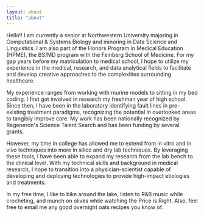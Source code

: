 ```yaml
---
layout: about
title: "about"
---
```


Hello!! I am currently a senior at Northwestern University majoring in Computational & Systems Biology and minoring in Data Science and Linguistics. I am also part of the Honors Program in Medical Education (HPME), the BS/MD program with the Feinberg School of Medicine. For my gap years before my matriculation to medical school, I hope to utilize my experience in the medical, research, and data analytical fields to facilitate and develop creative approaches to the complexities surrounding healthcare.

My experience ranges from working with murine models to sitting in my bed coding. I first got involved in research my freshman year of high school. Since then, I have been in the laboratory identifying fault lines in pre-existing treatment paradigms, recognizing the potential in overlooked areas to tangibly improve care. My work has been nationally recognized by Regeneron's Science Talent Search and has been funding by several grants.

However, my time in college has allowed me to extend from in vitro and in vivo techniques into more in silico and dry lab techniques. By leveraging these tools, I have been able to expand my research from the lab bench to the clinical level. With my technical skills and background in medical research, I hope to transition into a physician-scientist capable of developing and deploying technologies to provide high-impact etiologies and treatments.

In my free time, I like to bike around the lake, listen to R&B music while crocheting, and munch on olives while watching the Price is Right. Also, feel free to email me any good overnight oats recipes you know of.

